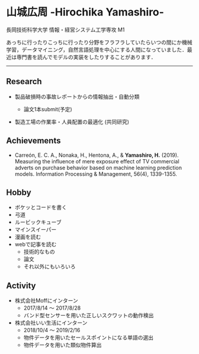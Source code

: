 # 山城広周 -Hirochika Yamashiro-   
長岡技術科学大学 情報・経営システム工学専攻 M1    
    
あっちに行ったりこっちに行ったり分野をフラフラしていたらいつの間にか機械学習，データマイニング，自然言語処理を中心にする人間になっていました．最近は専門書を読んでモデルの実装をしたりすることがあります．

---

## Research
* 製品破損時の事故レポートからの情報抽出・自動分類
    * 論文1本submit(予定)

* 製造工場の作業率・人員配置の最適化 (共同研究)

## Achievements
* Carreón, E. C. A., Nonaka, H., Hentona, A., & **Yamashiro, H.** (2019). Measuring the influence of mere exposure effect of TV commercial adverts on purchase behavior based on machine learning prediction models. Information Processing & Management, 56(4), 1339-1355.

## Hobby
* ボケッとコードを書く
* 弓道
* ルービックキューブ
* マインスイーパー
* 漫画を読む
* webで記事を読む
    * 技術的なもの
    * 論文
    * それ以外にもいろいろ
    

## Activity
* 株式会社Moffにインターン
    * 2017/8/14 〜 2017/8/28
    * バンド型センサーを用いた正しいスクワットの動作検出
* 株式会社いい生活にインターン
    * 2018/10/4 〜 2019/2/16
    * 物件データを用いたセールスポイントになる単語の選出
    * 物件データを用いた類似物件算出